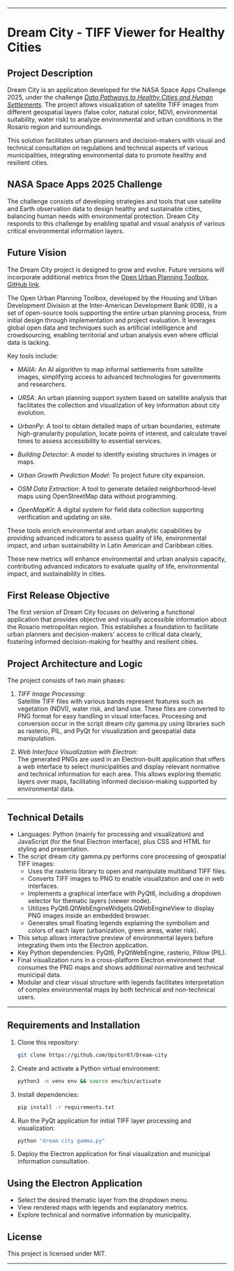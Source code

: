 ***

# Dream City - TIFF Viewer for Healthy Cities

## Project Description  
Dream City is an application developed for the NASA Space Apps Challenge 2025, under the challenge [*Data Pathways to Healthy Cities and Human Settlements*](https://www.spaceappschallenge.org/2025/challenges/data-pathways-to-healthy-cities-and-human-settlements/). The project allows visualization of satellite TIFF images from different geospatial layers (false color, natural color, NDVI, environmental suitability, water risk) to analyze environmental and urban conditions in the Rosario region and surroundings.

This solution facilitates urban planners and decision-makers with visual and technical consultation on regulations and technical aspects of various municipalities, integrating environmental data to promote healthy and resilient cities.

## NASA Space Apps 2025 Challenge  
The challenge consists of developing strategies and tools that use satellite and Earth observation data to design healthy and sustainable cities, balancing human needs with environmental protection. Dream City responds to this challenge by enabling spatial and visual analysis of various critical environmental information layers.

## Future Vision

The Dream City project is designed to grow and evolve. Future versions will incorporate additional metrics from the [Open Urban Planning Toolbox](https://blogs.iadb.org/conocimiento-abierto/en/open-urban-planning-toolbox/), [GitHub link](https://github.com/EL-BID/open-urban-planning-toolbox).

The Open Urban Planning Toolbox, developed by the Housing and Urban Development Division at the Inter-American Development Bank (IDB), is a set of open-source tools supporting the entire urban planning process, from initial design through implementation and project evaluation. It leverages global open data and techniques such as artificial intelligence and crowdsourcing, enabling territorial and urban analysis even where official data is lacking.

Key tools include:

- *MAIIA*: An AI algorithm to map informal settlements from satellite images, simplifying access to advanced technologies for governments and researchers.

- *URSA*: An urban planning support system based on satellite analysis that facilitates the collection and visualization of key information about city evolution.

- *UrbanPy*: A tool to obtain detailed maps of urban boundaries, estimate high-granularity population, locate points of interest, and calculate travel times to assess accessibility to essential services.

- *Building Detector*: A model to identify existing structures in images or maps.

- *Urban Growth Prediction Model*: To project future city expansion.

- *OSM Data Extraction*: A tool to generate detailed neighborhood-level maps using OpenStreetMap data without programming.

- *OpenMapKit*: A digital system for field data collection supporting verification and updating on site.

These tools enrich environmental and urban analytic capabilities by providing advanced indicators to assess quality of life, environmental impact, and urban sustainability in Latin American and Caribbean cities.

These new metrics will enhance environmental and urban analysis capacity, contributing advanced indicators to evaluate quality of life, environmental impact, and sustainability in cities.

## First Release Objective

The first version of Dream City focuses on delivering a functional application that provides objective and visually accessible information about the Rosario metropolitan region. This establishes a foundation to facilitate urban planners and decision-makers' access to critical data clearly, fostering informed decision-making for healthy and resilient cities.

## Project Architecture and Logic  
The project consists of two main phases:

1. *TIFF Image Processing:*  
Satellite TIFF files with various bands represent features such as vegetation (NDVI), water risk, and land use. These files are converted to PNG format for easy handling in visual interfaces. Processing and conversion occur in the script dream city gamma.py using libraries such as rasterio, PIL, and PyQt for visualization and geospatial data manipulation.

2. *Web Interface Visualization with Electron:*  
The generated PNGs are used in an Electron-built application that offers a web interface to select municipalities and display relevant normative and technical information for each area. This allows exploring thematic layers over maps, facilitating informed decision-making supported by environmental data.

***

## Technical Details

- Languages: Python (mainly for processing and visualization) and JavaScript (for the final Electron interface), plus CSS and HTML for styling and presentation.
- The script dream city gamma.py performs core processing of geospatial TIFF images:
  - Uses the rasterio library to open and manipulate multiband TIFF files.
  - Converts TIFF images to PNG to enable visualization and use in web interfaces.
  - Implements a graphical interface with PyQt6, including a dropdown selector for thematic layers (viewer mode).
  - Utilizes PyQt6.QtWebEngineWidgets.QWebEngineView to display PNG images inside an embedded browser.
  - Generates small floating legends explaining the symbolism and colors of each layer (urbanization, green areas, water risk).
- This setup allows interactive preview of environmental layers before integrating them into the Electron application.
- Key Python dependencies: PyQt6, PyQtWebEngine, rasterio, Pillow (PIL).
- Final visualization runs in a cross-platform Electron environment that consumes the PNG maps and shows additional normative and technical municipal data.
- Modular and clear visual structure with legends facilitates interpretation of complex environmental maps by both technical and non-technical users.

***

## Requirements and Installation

1. Clone this repository:  
   ```bash
   git clone https://github.com/Upitor87/Dream-city
   ```
   
2. Create and activate a Python virtual environment:  
   ```bash
   python3 -m venv env && source env/bin/activate
   ```
3. Install dependencies:  
   ```bash
   pip install -r requirements.txt
   ```
4. Run the PyQt application for initial TIFF layer processing and visualization:  
   ```bash
   python "dream city gamma.py"
   ```
5. Deploy the Electron application for final visualization and municipal information consultation.

## Using the Electron Application  
- Select the desired thematic layer from the dropdown menu.  
- View rendered maps with legends and explanatory metrics.  
- Explore technical and normative information by municipality.

## License  
This project is licensed under MIT.

***
